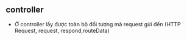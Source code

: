 ﻿## controller
- Ở controller lấy được toàn bộ đối tượng mà request gửi đến (HTTP Request, request, respond,routeData)
